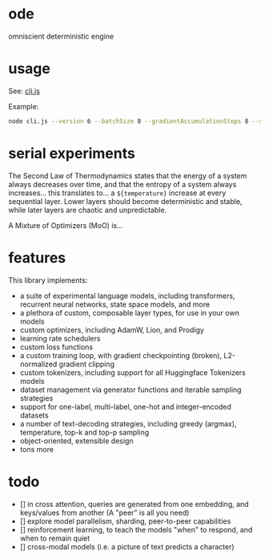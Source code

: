 # ode

omniscient deterministic engine

# usage

See: [cli.js](./cli.js)

Example:

```sh
node cli.js --version 6 --batchSize 8 --gradientAccumulationSteps 8 --sampleLength 256 --generateEvery 512 --predictLength 512 --saveEvery 250 --action train
```

# serial experiments

The Second Law of Thermodynamics states that the energy of a system always decreases over time, and that the entropy of a system always increases... this translates to... a `${temperature}` increase at every sequential layer. Lower layers should become deterministic and stable, while later layers are chaotic and unpredictable.

A Mixture of Optimizers (MoO) is...

# features

This library implements:

-   a suite of experimental language models, including transformers, recurrent neural networks, state space models, and more
-   a plethora of custom, composable layer types, for use in your own models
-   custom optimizers, including AdamW, Lion, and Prodigy
-   learning rate schedulers
-   custom loss functions
-   a custom training loop, with gradient checkpointing (broken), L2-normalized gradient clipping
-   custom tokenizers, including support for all Huggingface Tokenizers models
-   dataset management via generator functions and iterable sampling strategies
-   support for one-label, multi-label, one-hot and integer-encoded datasets
-   a number of text-decoding strategies, including greedy (argmax), temperature, top-k and top-p sampling
-   object-oriented, extensible design
-   tons more

# todo

-   [] in cross attention, queries are generated from one embedding, and keys/values from another (A "peer" is all you need)
-   [] explore model parallelism, sharding, peer-to-peer capabilities
-   [] reinforcement learning, to teach the models "when" to respond, and when to remain quiet
-   [] cross-modal models (i.e. a picture of text predicts a character)
